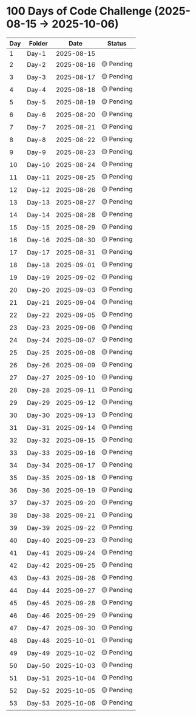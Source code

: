 # 100 Days of Code Challenge (2025-08-15 → 2025-10-06)

| Day | Folder | Date | Status |
|-----|--------|------|--------|
| 1 | Day-1 | 2025-08-15 |  |🟢 Done |
| 2 | Day-2 | 2025-08-16 | 🟡 Pending |
| 3 | Day-3 | 2025-08-17 | 🟡 Pending |
| 4 | Day-4 | 2025-08-18 | 🟡 Pending |
| 5 | Day-5 | 2025-08-19 | 🟡 Pending |
| 6 | Day-6 | 2025-08-20 | 🟡 Pending |
| 7 | Day-7 | 2025-08-21 | 🟡 Pending |
| 8 | Day-8 | 2025-08-22 | 🟡 Pending |
| 9 | Day-9 | 2025-08-23 | 🟡 Pending |
| 10 | Day-10 | 2025-08-24 | 🟡 Pending |
| 11 | Day-11 | 2025-08-25 | 🟡 Pending |
| 12 | Day-12 | 2025-08-26 | 🟡 Pending |
| 13 | Day-13 | 2025-08-27 | 🟡 Pending |
| 14 | Day-14 | 2025-08-28 | 🟡 Pending |
| 15 | Day-15 | 2025-08-29 | 🟡 Pending |
| 16 | Day-16 | 2025-08-30 | 🟡 Pending |
| 17 | Day-17 | 2025-08-31 | 🟡 Pending |
| 18 | Day-18 | 2025-09-01 | 🟡 Pending |
| 19 | Day-19 | 2025-09-02 | 🟡 Pending |
| 20 | Day-20 | 2025-09-03 | 🟡 Pending |
| 21 | Day-21 | 2025-09-04 | 🟡 Pending |
| 22 | Day-22 | 2025-09-05 | 🟡 Pending |
| 23 | Day-23 | 2025-09-06 | 🟡 Pending |
| 24 | Day-24 | 2025-09-07 | 🟡 Pending |
| 25 | Day-25 | 2025-09-08 | 🟡 Pending |
| 26 | Day-26 | 2025-09-09 | 🟡 Pending |
| 27 | Day-27 | 2025-09-10 | 🟡 Pending |
| 28 | Day-28 | 2025-09-11 | 🟡 Pending |
| 29 | Day-29 | 2025-09-12 | 🟡 Pending |
| 30 | Day-30 | 2025-09-13 | 🟡 Pending |
| 31 | Day-31 | 2025-09-14 | 🟡 Pending |
| 32 | Day-32 | 2025-09-15 | 🟡 Pending |
| 33 | Day-33 | 2025-09-16 | 🟡 Pending |
| 34 | Day-34 | 2025-09-17 | 🟡 Pending |
| 35 | Day-35 | 2025-09-18 | 🟡 Pending |
| 36 | Day-36 | 2025-09-19 | 🟡 Pending |
| 37 | Day-37 | 2025-09-20 | 🟡 Pending |
| 38 | Day-38 | 2025-09-21 | 🟡 Pending |
| 39 | Day-39 | 2025-09-22 | 🟡 Pending |
| 40 | Day-40 | 2025-09-23 | 🟡 Pending |
| 41 | Day-41 | 2025-09-24 | 🟡 Pending |
| 42 | Day-42 | 2025-09-25 | 🟡 Pending |
| 43 | Day-43 | 2025-09-26 | 🟡 Pending |
| 44 | Day-44 | 2025-09-27 | 🟡 Pending |
| 45 | Day-45 | 2025-09-28 | 🟡 Pending |
| 46 | Day-46 | 2025-09-29 | 🟡 Pending |
| 47 | Day-47 | 2025-09-30 | 🟡 Pending |
| 48 | Day-48 | 2025-10-01 | 🟡 Pending |
| 49 | Day-49 | 2025-10-02 | 🟡 Pending |
| 50 | Day-50 | 2025-10-03 | 🟡 Pending |
| 51 | Day-51 | 2025-10-04 | 🟡 Pending |
| 52 | Day-52 | 2025-10-05 | 🟡 Pending |
| 53 | Day-53 | 2025-10-06 | 🟡 Pending |
